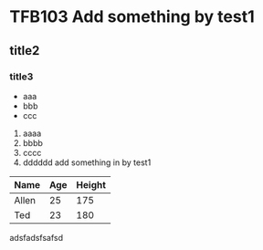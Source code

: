 # TFB103 Add something by test1
## title2
### title3
- aaa
- bbb
- ccc

1. aaaa
2. bbbb
3. cccc
4. dddddd add something in by test1


Name|Age|Height
----|---|------
Allen|25|175
Ted|23|180

adsfadsfsafsd
